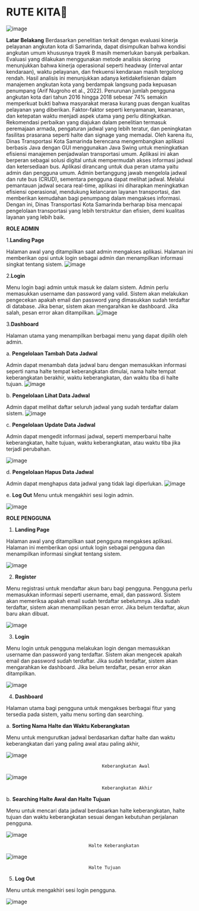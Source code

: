# RUTE KITA🚌

![image](https://github.com/user-attachments/assets/08d0fd55-c630-46d3-921f-d44b509e79e2)


**Latar Belakang**
    Berdasarkan penelitian terkait dengan evaluasi kinerja pelayanan angkutan kota di Samarinda, dapat disimpulkan bahwa kondisi angkutan umum khususnya trayek B masih memerlukan banyak perbaikan. Evaluasi yang dilakukan menggunakan metode analisis skoring menunjukkan bahwa kinerja operasional seperti headway (interval antar kendaraan), waktu pelayanan, dan frekuensi kendaraan masih tergolong rendah. Hasil analisis ini menunjukkan adanya ketidakefisienan dalam manajemen angkutan kota yang berdampak langsung pada kepuasan penumpang (Arif Nugroho et al., 2022).
   Penurunan jumlah pengguna angkutan kota dari tahun 2016 hingga 2018 sebesar 74% semakin memperkuat bukti bahwa masyarakat merasa kurang puas dengan kualitas pelayanan yang diberikan. Faktor-faktor seperti kenyamanan, keamanan, dan ketepatan waktu menjadi aspek utama yang perlu ditingkatkan. Rekomendasi perbaikan yang diajukan dalam penelitian termasuk peremajaan armada, pengaturan jadwal yang lebih teratur, dan peningkatan fasilitas prasarana seperti halte dan signage yang memadai.
    Oleh karena itu, Dinas Transportasi Kota Samarinda berencana mengembangkan aplikasi berbasis Java dengan GUI menggunakan Java Swing untuk meningkatkan efisiensi manajemen penjadwalan transportasi umum. Aplikasi ini akan berperan sebagai solusi digital untuk mempermudah akses informasi jadwal dan ketersediaan bus. Aplikasi dirancang untuk dua peran utama yaitu admin dan pengguna umum. Admin bertanggung jawab mengelola jadwal dan rute bus (CRUD), sementara pengguna dapat melihat jadwal.
    Melalui pemantauan jadwal secara real-time, aplikasi ini diharapkan meningkatkan efisiensi operasional, mendukung kelancaran layanan transportasi, dan memberikan kemudahan bagi penumpang dalam mengakses informasi. Dengan ini, Dinas Transportasi Kota Samarinda berharap bisa mencapai pengelolaan transportasi yang lebih terstruktur dan efisien, demi kualitas layanan yang lebih baik.





**ROLE ADMIN**

1.**Landing Page**

   
Halaman awal yang ditampilkan saat admin mengakses aplikasi. Halaman ini memberikan opsi untuk login sebagai admin dan menampilkan informasi singkat tentang sistem.
![image](https://github.com/user-attachments/assets/a43b89ad-fdc2-4491-85c1-2b3ff30d2df5)

2.**Login**


Menu login bagi admin untuk masuk ke dalam sistem. Admin perlu memasukkan username dan password yang valid. Sistem akan melakukan pengecekan apakah email dan password yang dimasukkan sudah terdaftar di database. Jika benar, sistem akan mengarahkan ke dashboard. Jika salah, pesan error akan ditampilkan.
  ![image](https://github.com/user-attachments/assets/b489b8b3-e6b4-42ea-8a32-041173f38e5c)

3.**Dashboard**


Halaman utama yang menampilkan berbagai menu yang dapat dipilih oleh admin.


a.	 **Pengelolaan Tambah Data Jadwal**


Admin dapat menambah data jadwal baru dengan memasukkan informasi seperti nama halte tempat keberangkatan dimulai, nama halte tempat keberangkatan berakhir, waktu keberangkatan, dan waktu tiba di halte tujuan. 
![image](https://github.com/user-attachments/assets/1dcad72c-4009-48bf-89f1-7242d642fd04)

b.	**Pengelolaan Lihat Data Jadwal**


Admin dapat melihat daftar seluruh jadwal yang sudah terdaftar dalam sistem.
![image](https://github.com/user-attachments/assets/f309bfe4-9c8b-4323-b1bd-7d38fe30244f)

c.	**Pengelolaan Update Data Jadwal**


Admin dapat mengedit informasi jadwal, seperti memperbarui halte keberangkatan, halte tujuan, waktu keberangkatan, atau waktu tiba jika terjadi perubahan.

![image](https://github.com/user-attachments/assets/de55445d-7ae6-499a-8e6d-6d59e3926527)

d.	**Pengelolaan Hapus Data Jadwal**


Admin dapat menghapus data jadwal yang tidak lagi diperlukan.
![image](https://github.com/user-attachments/assets/55dc98d6-1ccb-4172-9371-54ece12ee114)

e.  **Log Out**
Menu untuk mengakhiri sesi login admin.


![image](https://github.com/user-attachments/assets/efe80a66-8bfe-4a90-87fa-003c45a96f81)



**ROLE PENGGUNA**






1.	**Landing Page**

   
Halaman awal yang ditampilkan saat pengguna mengakses aplikasi. Halaman ini memberikan opsi untuk login sebagai pengguna dan menampilkan informasi singkat tentang sistem.

![image](https://github.com/user-attachments/assets/a567bf89-f18d-404b-82f8-458a21572047)

2.	**Register**

   
Menu registrasi untuk mendaftar akun baru bagi pengguna. Pengguna perlu memasukkan informasi seperti username, email, dan password. Sistem akan memeriksa apakah email sudah terdaftar sebelumnya. Jika sudah terdaftar, sistem akan menampilkan pesan error. Jika belum terdaftar, akun baru akan dibuat.


![image](https://github.com/user-attachments/assets/eacacba4-4684-4afe-b421-19a6b517a151)

3.	**Login**

   
Menu login untuk pengguna melakukan login dengan memasukkan username dan password yang terdaftar. Sistem akan mengecek apakah email dan password sudah terdaftar. Jika sudah terdaftar, sistem akan mengarahkan ke dashboard. Jika belum terdaftar, pesan error akan ditampilkan.

![image](https://github.com/user-attachments/assets/a2a1134e-e1c6-4d92-98db-574709593e70)

4.	**Dashboard**

   
Halaman utama bagi pengguna untuk mengakses berbagai fitur yang tersedia pada sistem, yaitu menu sorting dan searching.

a.	**Sorting Nama Halte dan Waktu Keberangkatan**


Menu untuk mengurutkan jadwal berdasarkan daftar halte dan waktu keberangkatan dari yang paling awal atau paling akhir,

![image](https://github.com/user-attachments/assets/2bee5896-84ef-4dff-b7c4-1c8796ae9ab7)


                                        Keberangkatan Awal

![image](https://github.com/user-attachments/assets/bc73cd97-738d-4ae7-8932-18b79ccd74f3)


                                        Keberangkatan Akhir

b.	**Searching Halte Awal dan Halte Tujuan**


Menu untuk mencari data jadwal berdasarkan halte keberangkatan, halte tujuan dan waktu keberangkatan sesuai dengan kebutuhan perjalanan pengguna.

![image](https://github.com/user-attachments/assets/82295b11-fd82-464e-8d55-7d3566776d14)


                                   Halte Keberangkatan



![image](https://github.com/user-attachments/assets/340bf24e-988a-4ee0-bf35-2b34609525dc)


                                   Halte Tujuan


5.	**Log Out**

   
Menu untuk mengakhiri sesi login pengguna.


![image](https://github.com/user-attachments/assets/efe80a66-8bfe-4a90-87fa-003c45a96f81)























 
